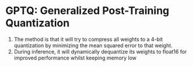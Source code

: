 # GPTQ: Generalized Post-Training Quantization
1. The method is that it will try to compress all weights to a 4-bit quantization by minimizing the mean squared error to that weight.
2. During inference, it will dynamically dequantize its weights to float16 for improved performance whilst keeping memory low
